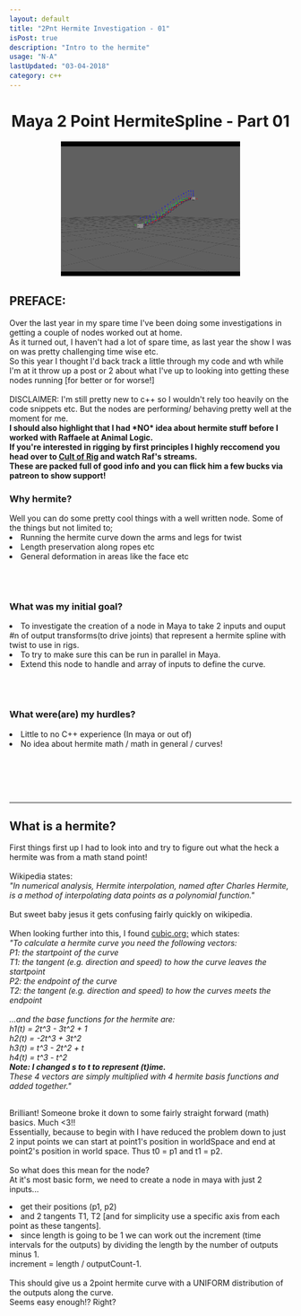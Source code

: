 ```yaml
---
layout: default
title: "2Pnt Hermite Investigation - 01"
isPost: true
description: "Intro to the hermite"
usage: "N-A"
lastUpdated: "03-04-2018"
category: c++
---
```

<center><h1>Maya 2 Point HermiteSpline - Part 01</h1></center>
<center><img src="/assets/examples/hermiteTest.gif" alt="hermiteTest"></center>
<p>
<h2>PREFACE:</h2>
Over the last year in my spare time I've been doing some investigations in getting a couple of nodes worked
out at home.<br>
As it turned out, I haven't had a lot of spare time, as last year the show I was on was pretty challenging
time wise etc.
<br>So this year I thought I'd back track a little through my code and wth while I'm at it throw up a post or 2 about
what I've up to looking into getting these nodes running [for better or for worse!]<br>
<br>
DISCLAIMER: I'm still pretty new to c++ so I wouldn't rely too heavily on the code snippets etc. But the nodes are performing/
behaving pretty well at the moment for me.
<br><b>
I should also highlight that I had *NO* idea about hermite stuff before I worked with Raffaele
at Animal Logic.
<br>
If you're interested in rigging by first principles I highly reccomend you head over to <a href="http://www.cultofrig.com/">
Cult of Rig</a> and watch Raf's streams.
<br>
These are packed full of good info and you can flick him a few bucks via patreon to show support!
<br></b>

<h3>Why hermite?</h3>
Well you can do some pretty cool things with a well written node. Some of the things but not limited to;
<li> Running the hermite curve down the arms and legs for twist
<li> Length preservation along ropes etc
<li> General deformation in areas like the face etc

<br><br>
<h3>What was my initial goal?</h3>
<li> To investigate the creation of a node in Maya to take 2 inputs and ouput #n of output transforms(to drive joints) that
represent a hermite spline with twist to use in rigs.
<li> To try to make sure this can be run in parallel in Maya.
<li> Extend this node to handle and array of inputs to define the curve.

<br><br>
<h3>What were(are) my hurdles?</h3>
<li> Little to no C++ experience (In maya or out of)
<li> No idea about hermite math / math in general / curves!

<br><br><br><br><hr>
<h2>What is a hermite?</h2>
First things first up I had to look into and try to figure out what the heck a hermite was from a math stand point!
<br><br>
Wikipedia states:<br>
<i>"In numerical analysis, Hermite interpolation, named after Charles Hermite, is a method of interpolating data
points as a polynomial function."</i>
<br><br>
But sweet baby jesus it gets confusing fairly quickly on wikipedia.
<br><br>
When looking further into this, I found <a href="http://www.cubic.org/docs/hermite.htm">cubic.org;</a> which states:
<br>
<i>"To calculate a hermite curve you need the following vectors:<br>
P1: the startpoint of the curve<br>
T1: the tangent (e.g. direction and speed) to how the curve leaves the startpoint<br>
P2: the endpoint of the curve<br>
T2: the tangent (e.g. direction and speed) to how the curves meets the endpoint<br>
<br>
...and the base functions for the hermite are:<br>
h1(t) =  2t^3 - 3t^2 + 1<br>
h2(t) = -2t^3 + 3t^2<br>
h3(t) =   t^3 - 2t^2 + t<br>
h4(t) =   t^3 -  t^2<br>
<b>Note: I changed s to t to represent (t)ime.<br></b>
These 4 vectors are simply multiplied with 4 hermite basis functions and added together."
</i>
<br><br>

Brilliant! Someone broke it down to some fairly straight forward (math) basics. Much <3!!
<br>
Essentially, because to begin with I have reduced the problem down to just 2 input points we can start at point1's position in
worldSpace and end at point2's position in world space. Thus t0 = p1 and t1 = p2.
<br><br>
So what does this mean for the node?
<br>
At it's most basic form, we need to create a node in maya with just 2 inputs...
<li>get their positions (p1, p2)
<li>and 2 tangents T1, T2 [and for simplicity use a specific axis from each point as these tangents].
<li> since length is going to be 1 we can work out the increment (time intervals
for the outputs) by dividing the length by the number of outputs minus 1.
<br> increment = length / outputCount-1.
<br>
<br>
This should give us a 2point hermite curve with a UNIFORM distribution of the outputs along the curve.
<br>
Seems easy enough!? Right?
<br>




